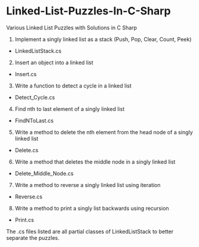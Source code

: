 # Linked-List-Puzzles-In-C-Sharp
Various Linked List Puzzles with Solutions in C Sharp

1. Implement a singly linked list as a stack (Push, Pop, Clear, Count, Peek)
 - LinkedListStack.cs

2. Insert an object into a linked list
 - Insert.cs

3. Write a function to detect a cycle in a linked list
 - Detect_Cycle.cs

4. Find nth to last element of a singly linked list
 - FindNToLast.cs

5. Write a method to delete the nth element from the head node of a singly linked list
 - Delete.cs

6. Write a method that deletes the middle node in a singly linked list
 - Delete_Middle_Node.cs

7. Write a method to reverse a singly linked list using iteration
 - Reverse.cs

8. Write a method to print a singly list backwards using recursion
 - Print.cs

The .cs files listed are all partial classes of LinkedListStack to better separate the puzzles.
